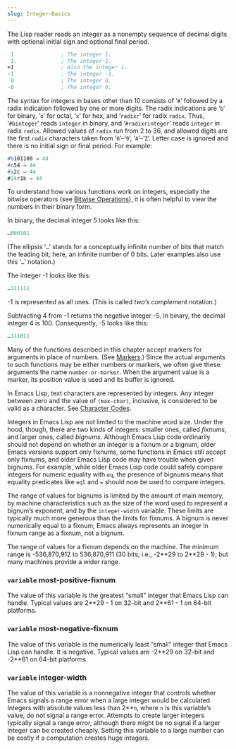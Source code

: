```yaml
---
slug: Integer-Basics
---
```


The Lisp reader reads an integer as a nonempty sequence of decimal digits with optional initial sign and optional final period.

```lisp
 1               ; The integer 1.
 1.              ; The integer 1.
+1               ; Also the integer 1.
-1               ; The integer -1.
 0               ; The integer 0.
-0               ; The integer 0.
```

The syntax for integers in bases other than 10 consists of ‘`#`’ followed by a radix indication followed by one or more digits. The radix indications are ‘`b`’ for binary, ‘`o`’ for octal, ‘`x`’ for hex, and ‘`radixr`’ for radix `radix`. Thus, ‘`#binteger`’ reads `integer` in binary, and ‘`#radixrinteger`’ reads `integer` in radix `radix`. Allowed values of `radix` run from 2 to 36, and allowed digits are the first `radix` characters taken from ‘`0`’–‘`9`’, ‘`A`’–‘`Z`’. Letter case is ignored and there is no initial sign or final period. For example:

```lisp
#b101100 ⇒ 44
#o54 ⇒ 44
#x2c ⇒ 44
#24r1k ⇒ 44
```

To understand how various functions work on integers, especially the bitwise operators (see [Bitwise Operations](/docs/elisp/Bitwise-Operations)), it is often helpful to view the numbers in their binary form.

In binary, the decimal integer 5 looks like this:

```lisp
…000101
```

(The ellipsis ‘`…`’ stands for a conceptually infinite number of bits that match the leading bit; here, an infinite number of 0 bits. Later examples also use this ‘`…`’ notation.)

The integer -1 looks like this:

```lisp
…111111
```

\-1 is represented as all ones. (This is called *two’s complement* notation.)

Subtracting 4 from -1 returns the negative integer -5. In binary, the decimal integer 4 is 100. Consequently, -5 looks like this:

```lisp
…111011
```

Many of the functions described in this chapter accept markers for arguments in place of numbers. (See [Markers](/docs/elisp/Markers).) Since the actual arguments to such functions may be either numbers or markers, we often give these arguments the name `number-or-marker`. When the argument value is a marker, its position value is used and its buffer is ignored.

In Emacs Lisp, text characters are represented by integers. Any integer between zero and the value of `(max-char)`, inclusive, is considered to be valid as a character. See [Character Codes](/docs/elisp/Character-Codes).

Integers in Emacs Lisp are not limited to the machine word size. Under the hood, though, there are two kinds of integers: smaller ones, called *fixnums*, and larger ones, called *bignums*. Although Emacs Lisp code ordinarily should not depend on whether an integer is a fixnum or a bignum, older Emacs versions support only fixnums, some functions in Emacs still accept only fixnums, and older Emacs Lisp code may have trouble when given bignums. For example, while older Emacs Lisp code could safely compare integers for numeric equality with `eq`, the presence of bignums means that equality predicates like `eql` and `=` should now be used to compare integers.

The range of values for bignums is limited by the amount of main memory, by machine characteristics such as the size of the word used to represent a bignum’s exponent, and by the `integer-width` variable. These limits are typically much more generous than the limits for fixnums. A bignum is never numerically equal to a fixnum; Emacs always represents an integer in fixnum range as a fixnum, not a bignum.

The range of values for a fixnum depends on the machine. The minimum range is -536,870,912 to 536,870,911 (30 bits; i.e., -2\*\*29 to 2\*\*29 - 1), but many machines provide a wider range.

### <span className="tag variable">`variable`</span> **most-positive-fixnum**

The value of this variable is the greatest “small" integer that Emacs Lisp can handle. Typical values are 2\*\*29 - 1 on 32-bit and 2\*\*61 - 1 on 64-bit platforms.

### <span className="tag variable">`variable`</span> **most-negative-fixnum**

The value of this variable is the numerically least “small" integer that Emacs Lisp can handle. It is negative. Typical values are -2\*\*29 on 32-bit and -2\*\*61 on 64-bit platforms.

### <span className="tag variable">`variable`</span> **integer-width**

The value of this variable is a nonnegative integer that controls whether Emacs signals a range error when a large integer would be calculated. Integers with absolute values less than 2\*\*`n`, where `n` is this variable’s value, do not signal a range error. Attempts to create larger integers typically signal a range error, although there might be no signal if a larger integer can be created cheaply. Setting this variable to a large number can be costly if a computation creates huge integers.
